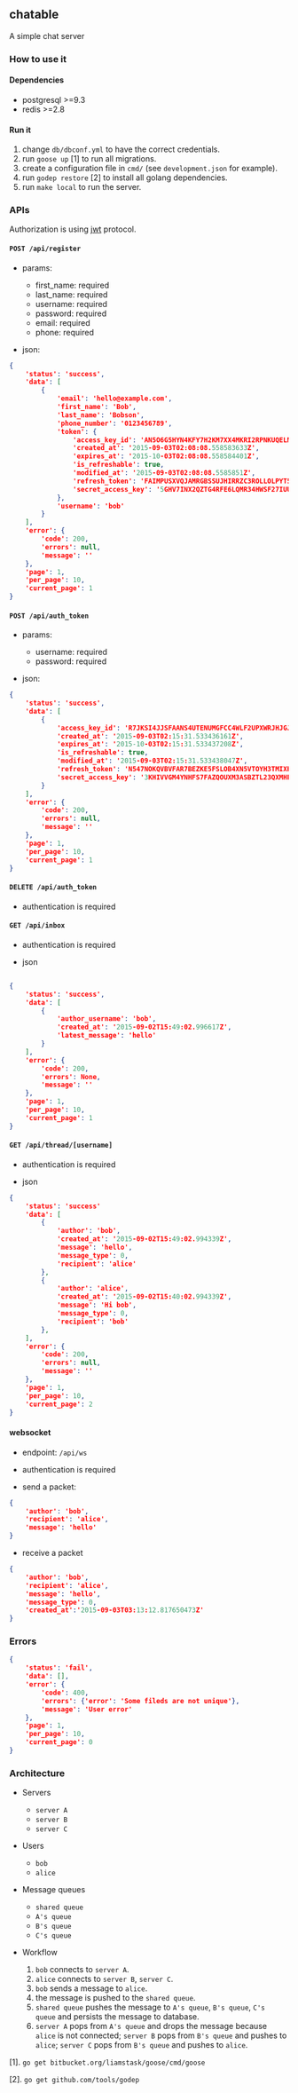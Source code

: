 ## chatable

A simple chat server

### How to use it

#### Dependencies
- postgresql >=9.3
- redis >=2.8

#### Run it
1. change `db/dbconf.yml` to have the correct credentials.
2. run `goose up` [1] to run all migrations.
3. create a configuration file in `cmd/` (see `development.json` for example).
4. run `godep restore` [2] to install all golang dependencies.
5. run `make local` to run the server.

### APIs
Authorization is using [jwt](http://jwt.io/) protocol.

#### `POST /api/register`
- params:
  - first_name: required
  - last_name: required
  - username: required
  - password: required
  - email: required
  - phone: required

- json:

```json
{
    'status': 'success',
    'data': [
        {
            'email': 'hello@example.com',
            'first_name': 'Bob',
            'last_name': 'Bobson',
            'phone_number': '0123456789',
            'token': {
                'access_key_id': 'AN5O6G5HYN4KFY7H2KM7XX4MKRI2RPNKUQELMQ54RITJBNS5RXKA',
                'created_at': '2015-09-03T02:08:08.558583633Z',
                'expires_at': '2015-10-03T02:08:08.558584401Z',
                'is_refreshable': true,
                'modified_at': '2015-09-03T02:08:08.5585851Z',
                'refresh_token': 'FAIMPUSXVQJAMRGBSSUJHIRRZC3ROLLOLPYT5VQOR5K6OJKFY62Q',
                'secret_access_key': '5GHV7INX2QZTG4RFE6LQMR34HWSF27IUUM55P65MFW4462SLC43A'
            },
            'username': 'bob'
        }
    ],
    'error': {
        'code': 200,
        'errors': null,
        'message': ''
    },
    'page': 1,
    'per_page': 10,
    'current_page': 1
}


```

#### `POST /api/auth_token`
- params:
  - username: required
  - password: required

- json:

```json
{
    'status': 'success',
    'data': [
        {
            'access_key_id': 'R7JKSI4JJSFAANS4UTENUMGFCC4WLF2UPXWRJHJGJ6HWELFGJMEA',
            'created_at': '2015-09-03T02:15:31.533436161Z',
            'expires_at': '2015-10-03T02:15:31.533437208Z',
            'is_refreshable': true,
            'modified_at': '2015-09-03T02:15:31.533438047Z',
            'refresh_token': 'N547NOKQVBVFAR7BEZKE5FSLOB4XN5VTOYH3TMIXHTQ4O6KJ5F4Q',
            'secret_access_key': '3KHIVVGM4YNHFS7FAZQOUXM3ASBZTL23QXMHPMMNQPHMHZ4HRAHA'
        }
    ],
    'error': {
        'code': 200,
        'errors': null,
        'message': ''
    },
    'page': 1,
    'per_page': 10,
    'current_page': 1
}
```

#### `DELETE /api/auth_token`
- authentication is required

#### `GET /api/inbox`
- authentication is required

- json

```json

{
    'status': 'success',
    'data': [
        {
            'author_username': 'bob',
            'created_at': '2015-09-02T15:49:02.996617Z',
            'latest_message': 'hello'
        }
    ],
    'error': {
        'code': 200,
        'errors': None,
        'message': ''
    },
    'page': 1,
    'per_page': 10,
    'current_page': 1
}
```

#### `GET /api/thread/[username]`
- authentication is required

- json

```json
{
    'status': 'success'
    'data': [
        {
            'author': 'bob',
            'created_at': '2015-09-02T15:49:02.994339Z',
            'message': 'hello',
            'message_type': 0,
            'recipient': 'alice'
        },
        {
            'author': 'alice',
            'created_at': '2015-09-02T15:40:02.994339Z',
            'message': 'Hi bob',
            'message_type': 0,
            'recipient': 'bob'
        },
    ],
    'error': {
        'code': 200,
        'errors': null,
        'message': ''
    },
    'page': 1,
    'per_page': 10,
    'current_page': 2
}
```

#### websocket
- endpoint: `/api/ws`
- authentication is required

- send a packet:

```json
{
    'author': 'bob',
    'recipient': 'alice',
    'message': 'hello'
}

```

- receive a packet

```json
{
    'author': 'bob',
    'recipient': 'alice',
    'message': 'hello',
    'message_type': 0,
    'created_at':'2015-09-03T03:13:12.817650473Z'
}

```

### Errors

```json
{
    'status': 'fail',
    'data': [],
    'error': {
        'code': 400,
        'errors': {'error': 'Some fileds are not unique'},
        'message': 'User error'
    },
    'page': 1,
    'per_page': 10,
    'current_page': 0
}
```

### Architecture

- Servers
  - `server A`
  - `server B`
  - `server C`

- Users
  - `bob`
  - `alice`

- Message queues
  - `shared queue`
  - `A's queue`
  - `B's queue`
  - `C's queue`

- Workflow
  1. `bob` connects to `server A`.
  2. `alice` connects to `server B`, `server C`.
  3. `bob` sends a message to `alice`.
  4. the message is pushed to the `shared queue`.
  5. `shared queue` pushes the message to `A's queue`, `B's queue`, `C's queue`
    and persists the message to database.
  6. `server A` pops from `A's queue` and drops the message because `alice` is
    not connected; `server B` pops from `B's queue` and pushes to `alice`;
    `server C` pops from `B's queue` and pushes to `alice`.


[1]. `go get bitbucket.org/liamstask/goose/cmd/goose`

[2]. `go get github.com/tools/godep`
